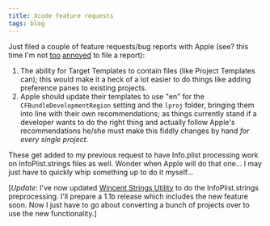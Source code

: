 ```yaml
---
title: Xcode feature requests
tags: blog
---
```


Just filed a couple of feature requests/bug reports with Apple (see? this time I'm not [too](http://www.wincent.com/a/about/wincent/weblog/archives/2006/02/two_annoying_xc.php) [annoyed](http://www.wincent.com/a/about/wincent/weblog/archives/2006/02/xcode_inputoutp.php) to file a report):

1.  The ability for Target Templates to contain files (like Project Templates can); this would make it a heck of a lot easier to do things like adding preference panes to existing projects.
2.  Apple should update their templates to use "en" for the `CFBundleDevelopmentRegion` setting and the `lproj` folder, bringing them into line with their own recommendations; as things currently stand if a developer wants to do the right thing and actually follow Apple's recommendations he/she must make this fiddly changes by hand *for every single project*.

These get added to my previous request to have Info.plist processing work on InfoPlist.strings files as well. Wonder when Apple will do that one... I may just have to quickly whip something up to do it myself...

\[*Update*: I've now updated [Wincent Strings Utility](http://strings.wincent.com/) to do the InfoPlist.strings preprocessing. I'll prepare a 1.1b release which includes the new feature soon. Now I just have to go about converting a bunch of projects over to use the new functionality.\]
